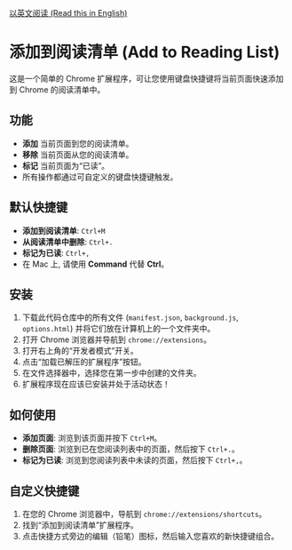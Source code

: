 [以英文阅读 (Read this in English)](README.md)

# 添加到阅读清单 (Add to Reading List)

这是一个简单的 Chrome 扩展程序，可让您使用键盘快捷键将当前页面快速添加到 Chrome 的阅读清单中。

## 功能

*   **添加** 当前页面到您的阅读清单。
*   **移除** 当前页面从您的阅读清单。
*   **标记** 当前页面为“已读”。
*   所有操作都通过可自定义的键盘快捷键触发。

## 默认快捷键

*   **添加到阅读清单**: `Ctrl+M`
*   **从阅读清单中删除**: `Ctrl+.`
*   **标记为已读**: `Ctrl+,`
*   在 Mac 上, 请使用 **Command** 代替 **Ctrl**。

## 安装

1.  下载此代码仓库中的所有文件 (`manifest.json`, `background.js`, `options.html`) 并将它们放在计算机上的一个文件夹中。
2.  打开 Chrome 浏览器并导航到 `chrome://extensions`。
3.  打开右上角的“开发者模式”开关。
4.  点击“加载已解压的扩展程序”按钮。
5.  在文件选择器中，选择您在第一步中创建的文件夹。
6.  扩展程序现在应该已安装并处于活动状态！

## 如何使用

*   **添加页面**: 浏览到该页面并按下 `Ctrl+M`。
*   **删除页面**: 浏览到已在您阅读列表中的页面，然后按下 `Ctrl+.`。
*   **标记为已读**: 浏览到您阅读列表中未读的页面，然后按下 `Ctrl+,`。

## 自定义快捷键

1.  在您的 Chrome 浏览器中，导航到 `chrome://extensions/shortcuts`。
2.  找到“添加到阅读清单”扩展程序。
3.  点击快捷方式旁边的编辑（铅笔）图标，然后输入您喜欢的新快捷键组合。
